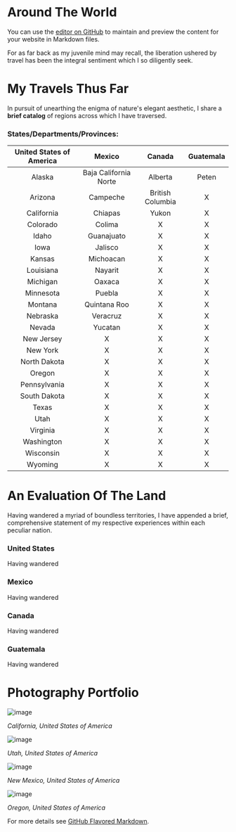 # Around The World

You can use the [editor on GitHub](https://github.com/aaronxamaya/AroundTheWorld/edit/master/README.md) to maintain and preview the content for your website in Markdown files.

For as far back as my juvenile mind may recall, the liberation ushered by travel has been the integral sentiment which I so diligently seek.

# My Travels Thus Far

In pursuit of unearthing the enigma of nature's elegant aesthetic, I share a **brief catalog** of regions across which I have traversed.

### States/Departments/Provinces:


| United States of America |         Mexico        |      Canada      | Guatemala |
|:------------------------:|:---------------------:|:----------------:|:---------:|
|          Alaska          | Baja California Norte |      Alberta     |   Peten   |
|          Arizona         |        Campeche       | British Columbia |     X     |
|        California        |        Chiapas        |       Yukon      |     X     |
|         Colorado         |         Colima        |         X        |     X     |
|           Idaho          |       Guanajuato      |         X        |     X     |
|           Iowa           |        Jalisco        |         X        |     X     |
|          Kansas          |       Michoacan       |         X        |     X     |
|         Louisiana        |        Nayarit        |         X        |     X     |
|         Michigan         |         Oaxaca        |         X        |     X     |
|         Minnesota        |         Puebla        |         X        |     X     |
|          Montana         |      Quintana Roo     |         X        |     X     |
|         Nebraska         |        Veracruz       |         X        |     X     |
|          Nevada          |        Yucatan        |         X        |     X     |
|        New Jersey        |           X           |         X        |     X     |
|         New York         |           X           |         X        |     X     |
|       North Dakota       |           X           |         X        |     X     |
|          Oregon          |           X           |         X        |     X     |
|       Pennsylvania       |           X           |         X        |     X     |
|       South Dakota       |           X           |         X        |     X     |
|           Texas          |           X           |         X        |     X     |
|           Utah           |           X           |         X        |     X     |
|         Virginia         |           X           |         X        |     X     |
|        Washington        |           X           |         X        |     X     |
|         Wisconsin        |           X           |         X        |     X     |
|          Wyoming         |           X           |         X        |     X     |



# An Evaluation Of The Land

Having wandered a myriad of boundless territories, I have appended a brief, comprehensive statement of my respective experiences within each peculiar nation.

### United States
Having wandered

### Mexico
Having wandered

### Canada
Having wandered

### Guatemala
Having wandered


# Photography Portfolio

![image](https://user-images.githubusercontent.com/72010465/94527268-91345380-01eb-11eb-8834-b9d8b714a045.png)

_California, United States of America_

![image](https://user-images.githubusercontent.com/72010465/94524358-5cbe9880-01e7-11eb-92a3-c8af17338d57.png)

_Utah, United States of America_

![image](https://user-images.githubusercontent.com/72010465/94525792-77920c80-01e9-11eb-8fe7-3fd34d5ab886.png)

_New Mexico, United States of America_

![image](https://user-images.githubusercontent.com/72010465/94527723-46670b80-01ec-11eb-80e0-4495a593e336.png)

_Oregon, United States of America_


For more details see [GitHub Flavored Markdown](https://guides.github.com/features/mastering-markdown/).
